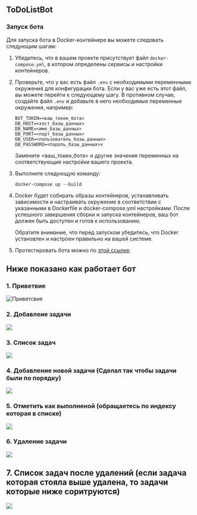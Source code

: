 ## ToDoListBot

### Запуск бота

Для запуска бота в Docker-контейнере вы можете следовать следующим шагам:

1. Убедитесь, что в вашем проекте присутствует файл `docker-compose.yml`, в котором определены сервисы и настройки контейнеров.

2. Проверьте, что у вас есть файл `.env` с необходимыми переменными окружения для конфигурации бота. Если у вас уже есть этот файл, вы можете перейти к следующему шагу. В противном случае, создайте файл `.env` и добавьте в него необходимые переменные окружения, например:

   ```shell 
   BOT_TOKEN=<ваш_токен_бота>
   DB_HOST=<хост_базы_данных>
   DB_NAME=<имя_базы_данных>
   DB_PORT=<порт_базы_данных>
   DB_USER=<пользователь_базы_данных>
   DB_PASSWORD=<пароль_базы_данных>v
   ```
   Замените <ваш_токен_бота> и другие значения переменных на соответствующие настройки вашего проекта.

4. Выполните следующую команду:
   ```shell
   docker-compose up --build
   ```
6. Docker будет собирать образы контейнеров, устанавливать зависимости и настраивать окружение в соответствии с указанными в Dockerfile и docker-compose.yml настройками. После успешного завершения сборки и запуска контейнеров, ваш бот должен быть доступен и готов к использованию.
   
   Обратите внимание, что перед запуском убедитесь, что Docker установлен и настроен правильно на вашей системе.
5. Протестировать бота можно по [этой ссылке](https://t.me/ToDoListTzBot).

## Ниже показано как работает бот
### 1. Приветвие
   ![Приветсвие](screenshots/1.png)

### 2. Добавлеие задачи 
   ![](screenshots/2.png)

### 3. Список задач
   ![](screenshots/3.png)

### 4. Добавление новой задачи (Сделал так чтобы задачи были по порядку)
   ![](screenshots/4.png)

### 5. Отметить как выполненой (обращаетесь по индексу которая в списке)
   ![](screenshots/5.png)


### 6. Удаление задачи 
   ![](screenshots/6.png)

## 7. Список задач после удалений (если задача которая стояла выше удалена, то задачи которые ниже соритруются)
   ![](screenshots/7.png)
